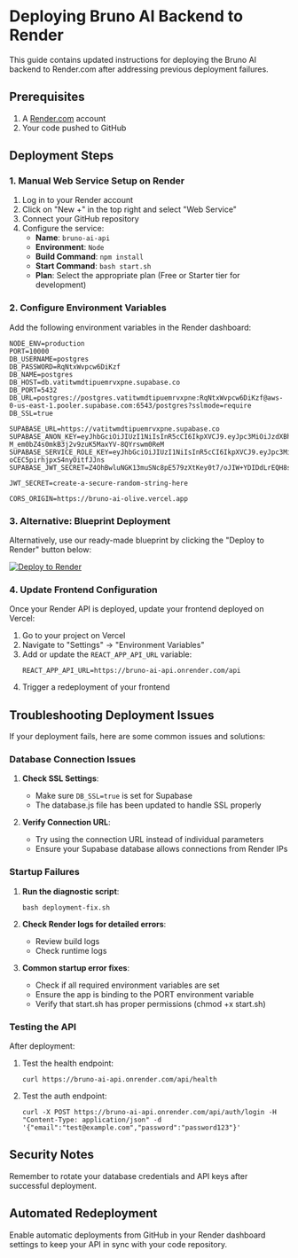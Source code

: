 # Deploying Bruno AI Backend to Render

This guide contains updated instructions for deploying the Bruno AI backend to Render.com after addressing previous deployment failures.

## Prerequisites

1. A [Render.com](https://render.com/) account
2. Your code pushed to GitHub

## Deployment Steps

### 1. Manual Web Service Setup on Render

1. Log in to your Render account
2. Click on "New +" in the top right and select "Web Service"
3. Connect your GitHub repository
4. Configure the service:
   - **Name**: `bruno-ai-api`
   - **Environment**: `Node`
   - **Build Command**: `npm install`
   - **Start Command**: `bash start.sh`
   - **Plan**: Select the appropriate plan (Free or Starter tier for development)

### 2. Configure Environment Variables

Add the following environment variables in the Render dashboard:

```
NODE_ENV=production
PORT=10000
DB_USERNAME=postgres
DB_PASSWORD=RqNtxWvpcw6DiKzf
DB_NAME=postgres
DB_HOST=db.vatitwmdtipuemrvxpne.supabase.co
DB_PORT=5432
DB_URL=postgres://postgres.vatitwmdtipuemrvxpne:RqNtxWvpcw6DiKzf@aws-0-us-east-1.pooler.supabase.com:6543/postgres?sslmode=require
DB_SSL=true

SUPABASE_URL=https://vatitwmdtipuemrvxpne.supabase.co
SUPABASE_ANON_KEY=eyJhbGciOiJIUzI1NiIsInR5cCI6IkpXVCJ9.eyJpc3MiOiJzdXBhYmFzZSIsInJlZiI6InZhdGl0d21kdGlwdWVtcnZ4cG5lIiwicm9sZSI6ImFub24iLCJpYXQiOjE3NDY3NDY1MzksImV4cCI6MjA2MjMyMjUzOX0.dWx-M_em0bZ4s0mkB3j2v9zuK5MaxYV-8QYrswm0ReM
SUPABASE_SERVICE_ROLE_KEY=eyJhbGciOiJIUzI1NiIsInR5cCI6IkpXVCJ9.eyJpc3MiOiJzdXBhYmFzZSIsInJlZiI6InZhdGl0d21kdGlwdWVtcnZ4cG5lIiwicm9sZSI6InNlcnZpY2Vfcm9sZSIsImlhdCI6MTc0Njc0NjUzOSwiZXhwIjoyMDYyMzIyNTM5fQ.4XYJUn5DcOHmClIgLr-oCEC5pirhjpxS4nyOitfJJns
SUPABASE_JWT_SECRET=Z4OhBwluNGK13muSNc8pE579zXtKey0t7/oJIW+YDIDdLrEQH8sNVae+BuVw+mKy152uV4BySFMDMeG4kd7FRw==

JWT_SECRET=create-a-secure-random-string-here

CORS_ORIGIN=https://bruno-ai-olive.vercel.app
```

### 3. Alternative: Blueprint Deployment

Alternatively, use our ready-made blueprint by clicking the "Deploy to Render" button below:

[![Deploy to Render](https://render.com/images/deploy-to-render-button.svg)](https://render.com/deploy?repo=https://github.com/ZubeidHendricks/bruno-ai)

### 4. Update Frontend Configuration

Once your Render API is deployed, update your frontend deployed on Vercel:

1. Go to your project on Vercel
2. Navigate to "Settings" → "Environment Variables"
3. Add or update the `REACT_APP_API_URL` variable:
   ```
   REACT_APP_API_URL=https://bruno-ai-api.onrender.com/api
   ```
4. Trigger a redeployment of your frontend

## Troubleshooting Deployment Issues

If your deployment fails, here are some common issues and solutions:

### Database Connection Issues

1. **Check SSL Settings**: 
   - Make sure `DB_SSL=true` is set for Supabase
   - The database.js file has been updated to handle SSL properly

2. **Verify Connection URL**:
   - Try using the connection URL instead of individual parameters
   - Ensure your Supabase database allows connections from Render IPs

### Startup Failures

1. **Run the diagnostic script**:
   ```
   bash deployment-fix.sh
   ```

2. **Check Render logs for detailed errors**:
   - Review build logs
   - Check runtime logs

3. **Common startup error fixes**:
   - Check if all required environment variables are set
   - Ensure the app is binding to the PORT environment variable
   - Verify that start.sh has proper permissions (chmod +x start.sh)

### Testing the API

After deployment:

1. Test the health endpoint: 
   ```
   curl https://bruno-ai-api.onrender.com/api/health
   ```

2. Test the auth endpoint:
   ```
   curl -X POST https://bruno-ai-api.onrender.com/api/auth/login -H "Content-Type: application/json" -d '{"email":"test@example.com","password":"password123"}'
   ```

## Security Notes

Remember to rotate your database credentials and API keys after successful deployment.

## Automated Redeployment

Enable automatic deployments from GitHub in your Render dashboard settings to keep your API in sync with your code repository.